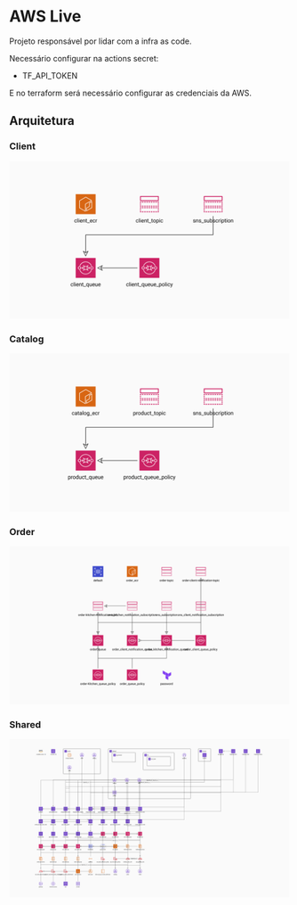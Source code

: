 # AWS Live
Projeto responsável por lidar com a infra as code.

Necessário configurar na actions secret:
* TF_API_TOKEN

E no terraform será necessário configurar as credenciais da AWS.

## Arquitetura

### Client
![Diagram](https://github.com/Group76/aws-live/blob/main/Client.png)

### Catalog
![Diagram](https://github.com/Group76/aws-live/blob/main/Catalog.png)

### Order
![Diagram](https://github.com/Group76/aws-live/blob/main/Order.png)

### Shared
![Diagram](https://github.com/Group76/aws-live/blob/main/Shared.png)
